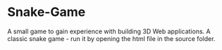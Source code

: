 # Snake-Game
A small game to gain experience with building 3D Web applications.
A classic snake game - run it by opening the html file in the source folder.
